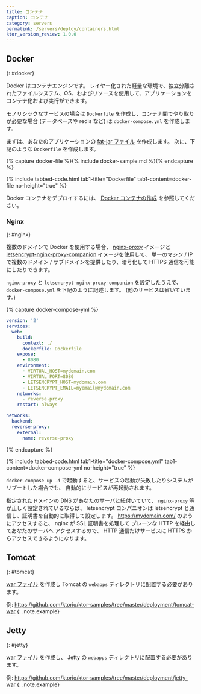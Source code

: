 ```yaml
---
title: コンテナ
caption: コンテナ
category: servers
permalink: /servers/deploy/containers.html
ktor_version_review: 1.0.0
---
```


## Docker
{: #docker}

Docker はコンテナエンジンです。
レイヤー化された軽量な環境で、独立分離されたファイルシステム、OS、およびリソースを使用して、アプリケーションを
コンテナ化および実行ができます。

モノリシックなサービスの場合は `Dockerfile` を作成し、コンテナ間でやり取りが必要な場合 (データベースや redis など) は
`docker-compose.yml` を作成します。

まずは、あなたのアプリケーションの [fat-jar ファイル](/servers/deploy/packing/fatjar) を作成します。
次に、下記のような `Dockerfile` を作成します。

{% capture docker-file %}{% include docker-sample.md %}{% endcapture %}

{% include tabbed-code.html
    tab1-title="Dockerfile" tab1-content=docker-file
    no-height="true"
%}

Docker コンテナをデプロイするには、 [Docker コンテナの作成](/quickstart/quickstart/docker.html) を参照してください。

### Nginx
{: #nginx}

複数のドメインで Docker を使用する場合、 [nginx-proxy](https://github.com/jwilder/nginx-proxy) イメージと
[letsencrypt-nginx-proxy-companion](https://github.com/JrCs/docker-letsencrypt-nginx-proxy-companion) イメージを使用して、
単一のマシン / IP で複数のドメイン / サブドメインを提供したり、暗号化して HTTPS 通信を可能にしたりできます。

`nginx-proxy` と `letsencrypt-nginx-proxy-companion` を設定したうえで、
`docker-compose.yml` を下記のように記述します。
(他のサービスは省いています。)

{% capture docker-compose-yml %}
```yaml
version: '2'
services:
  web:
    build:
      context: ./
      dockerfile: Dockerfile
    expose:
      - 8080
    environment:
      - VIRTUAL_HOST=mydomain.com
      - VIRTUAL_PORT=8080
      - LETSENCRYPT_HOST=mydomain.com
      - LETSENCRYPT_EMAIL=myemail@mydomain.com
    networks:
      - reverse-proxy
    restart: always

networks:
  backend:
  reverse-proxy:
    external:
      name: reverse-proxy
```
{% endcapture %}

{% include tabbed-code.html
    tab1-title="docker-compose.yml" tab1-content=docker-compose-yml
    no-height="true"
%}

`docker-compose up -d` で起動すると、サービスの起動が失敗したりシステムがリブートした場合でも、
自動的にサービスが再起動されます。

指定されたドメインの DNS があなたのサーバと紐付いていて、 `nginx-proxy` 等が正しく設定されているならば、
letsencrypt コンパニオンは letsencrypt と通信し、証明書を自動的に取得して設定します。
https://mydomain.com/ のようにアクセスすると、 nginx が SSL 証明書を処理して プレーンな HTTP を経由してあなたのサーバへ
アクセスするので、 HTTP 通信だけサービスに HTTPS からアクセスできるようになります。

## Tomcat
{: #tomcat}

[war ファイル](/servers/deploy/packing/war) を作成し Tomcat の `webapps` ディレクトリに配置する必要があります。

例:
<https://github.com/ktorio/ktor-samples/tree/master/deployment/tomcat-war>
{: .note.example}

## Jetty
{: #jetty}

[war ファイル](/servers/deploy/packing/war) を作成し、 Jetty の `webapps` ディレクトリに配置する必要があります。

例:
<https://github.com/ktorio/ktor-samples/tree/master/deployment/jetty-war>
{: .note.example}
